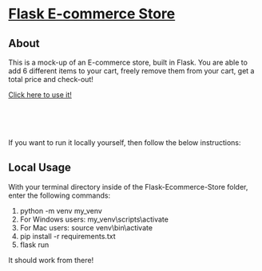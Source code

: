 # [Flask E-commerce Store](flask-ecommerce.glitch.me) 

## About

This is a mock-up of an E-commerce store, built in Flask. You are able to add 6 different items to your cart, freely remove them from your cart, get a total price and check-out!

[Click here to use it!](flask-ecommerce.glitch.me)


<br>
<br>
<br>

If you want to run it locally yourself, then follow the below instructions:

## Local Usage

With your terminal directory inside of the Flask-Ecommerce-Store folder, enter the following commands:

<ol>
<li> python -m venv my_venv
<li> For Windows users: my_venv\scripts\activate 
<li> For Mac users: source venv\bin\activate
<li> pip install -r requirements.txt
<li> flask run
</ol>

It should work from there!
